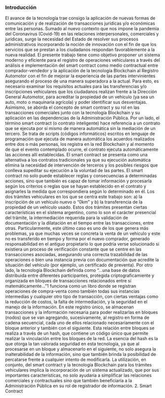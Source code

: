 ### Introducción

El avance de la tecnología trae consigo la aplicación de nuevas formas de comunicación y de realización de transacciones jurídicas y/o económicas entre las personas. Sumado al nuevo contexto que nos impone la pandemia del Coronavirus (Covid-19) en las relaciones interpersonales, comerciales y jurídicas, surge la necesidad del Estado de resolver sus procesos administrativos incorporando la noción de innovación con el fin de que los servicios que se prestan a los ciudadanos respondan favorablemente a la nueva realidad.
El presente trabajo tiene como objetivo proponer un sistema moderno y eficiente para el registro de operaciones vehiculares a través del análisis e implementación del smart contract como medio contractual entre comprador-vendedor y la aplicación de la tecnología Blockchain al Registro Automotor con el fin de mejorar la experiencia de las partes intervinientes asegurando el proceso de una manera superadora a la actual. Para esto, es necesario examinar los requisitos actuales para las transferencias y/o inscripciones vehiculares que los ciudadanos realizan frente a la Dirección General Automotor, para acreditar la propiedad de un vehículo (ya sea un auto, moto o maquinaria agrícola) y poder identificar sus desventajas. Asimismo, se aborda el concepto de smart contract y su rol en las transacciones comerciales junto con la tecnología Blockchain y su aplicación en las dependencias de la Administración Pública. 
Por un lado, el término smart contract (o contrato inteligente) hace referencia a un contrato que se ejecuta por sí mismo de manera automática sin la mediación de un tercero. Se trata de scripts (códigos informáticos) escritos en  lenguaje de programación que ejecuta de manera automática los acuerdos realizados entre dos o más personas, los registra en la red Blockchain y al momento de que el evento contemplado ocurre, el contrato ejecuta automáticamente las acciones allí establecidas. El smart contract se presenta como una alternativa a los contratos tradicionales ya que su ejecución automática elimina la necesidad de intervención de terceros y los posibles riesgos que conlleva supeditar su ejecución a la voluntad de las partes. El smart contract no solo puede establecer reglas y consecuencias a determinadas acciones, sino que también es capaz de tomar información y procesarla según los criterios o reglas que se hayan establecido en el contrato y asignarles la medida que correspondiera según lo determinado en él. 
Los dos trámites vehiculares en los que se centra este trabajo son: a) la inscripción de un vehículo nuevo o “0km” y b) la transferencia de la propiedad de un vehículo usado. Estos dos trámites presentan ciertas características en el sistema argentino, como lo son el carácter presencial del trámite, la intermediación requerida para la validación de documentación y la dilatación en el tiempo entre las transacciones, entre otras. Particularmente, este último caso es uno de los que genera más problemas, ya que muchas veces se concreta la venta de un vehículo y este no es transferido en tiempo y forma por el nuevo comprador, generado responsabilidad en el antiguo propietario lo que podría verse solucionado si existiera un proceso de verificación constante que se centre en las transacciones asociadas, asegurando una correcta trazabilidad de las operaciones o bien una instancia previa con documentación que acredite la situación del vehículo (por ejemplo, un certificado de preventa). 
Por otro lado, la tecnología Blockchain definida como “…una base de datos distribuida entre diferentes participantes, protegida criptograficamiente y organizada en bloques de transacciones relacionados entre sí matemáticamente…”1 funciona como un libro donde se registran operaciones de compra-venta como también todas sus instancias intermedias y cualquier otro tipo de transacción, con ciertas ventajas como la reducción de costos, la falta de intermediación, y la seguridad en el manejo de la información. En este registro único, se almacenan transacciones y la información necesaria para poder realizarlas en bloques (nodos) que se van agregando, sucesivamente, al registro en forma de cadena secuencial, cada uno de ellos relacionado necesariamente con el bloque anterior y también con el siguiente.
Esta relación entre bloques se realiza a través de un hash, que contiene un código único que permite realizar la vinculación entre los bloques de la red. La esencia del hash es la que otorga la tan valorada seguridad en esta tecnología, ya que al procesarse en un bloque y almacenarlo en el siguiente, no solo asegura la inalterabilidad de la información, sino que también brinda la posibilidad de percatarse frente a cualquier intento de modificarla. 
La utilización, en conjunto, del smart contract y la tecnología Blockchain para los trámites vehiculares implica la incorporación de un sistema actualizado, que por sus importantes características, no solo ayudaría a simplificar las relaciones comerciales y contractuales sino que también beneficiaría a la Administración Pública en su rol de registrador de información. 
2. Smart Contract
